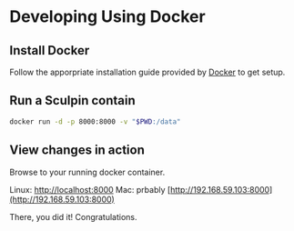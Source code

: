 # Developing Using Docker
## Install Docker
Follow the apporpriate installation guide provided by [Docker](https://docs.docker.com/installation/#installation) to get setup.

## Run a Sculpin contain

```sh
docker run -d -p 8000:8000 -v "$PWD:/data"
```

## View changes in action

Browse to your running docker container.

Linux: [http://localhost:8000](http://localhost:8000)
Mac: prbably [http://192.168.59.103:8000](http://192.168.59.103:8000)

There, you did it!  Congratulations.

